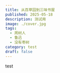 ```yaml
---
title: 从百草园到三味书屋
published: 2025-05-18
description: 测试用
image: ./cover.jpg
tags:
  - 周树人
  - 鲁迅
  - 没有枣树
category: test
draft: false
---
```

test